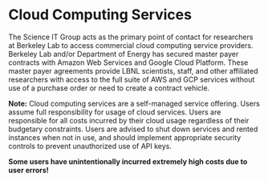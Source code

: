 # **Cloud Computing Services**

The Science IT Group acts as the primary point of contact for researchers at Berkeley Lab to access commercial cloud computing service providers. Berkeley Lab and/or Department of Energy has secured master payer contracts with Amazon Web Services and Google Cloud Platform. These master payer agreements provide LBNL scientists, staff, and other affiliated researchers with access to the full suite of AWS and GCP services without use of a purchase order or need to create a contract vehicle.  

**Note:** Cloud computing services are a self-managed service offering. Users assume full responsibility for usage of cloud services. Users are responsible for all costs incurred by their cloud usage regardless of their budgetary constraints. Users are advised to shut down services and rented instances when not in use, and should implement appropriate security controls to prevent unauthorized use of API keys. 

**Some users have unintentionally incurred extremely high costs due to user errors!**

